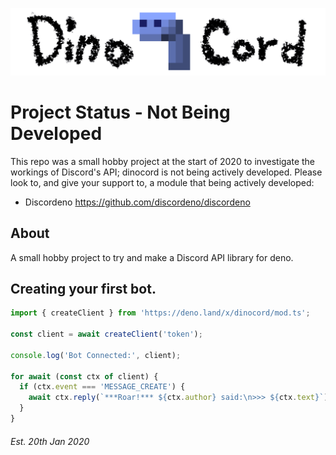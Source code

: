 ![DinoCord](docs/banner.png)

# Project Status - Not Being Developed
This repo was a small hobby project at the start of 2020 to investigate the
workings of Discord's API; dinocord is not being actively developed.
Please look to, and give your support to, a module that being actively developed:
- Discordeno https://github.com/discordeno/discordeno

## About
A small hobby project to try and make a Discord API library for deno.

## Creating your first bot.
```js
import { createClient } from 'https://deno.land/x/dinocord/mod.ts';

const client = await createClient('token');

console.log('Bot Connected:', client);

for await (const ctx of client) {
  if (ctx.event === 'MESSAGE_CREATE') {
    await ctx.reply(`***Roar!*** ${ctx.author} said:\n>>> ${ctx.text}`);
  }
}
```

###### Est. 20th Jan 2020
